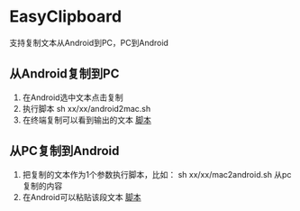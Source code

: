 # EasyClipboard
支持复制文本从Android到PC，PC到Android

## 从Android复制到PC
1. 在Android选中文本点击复制
2. 执行脚本
    sh xx/xx/android2mac.sh
3. 在终端复制可以看到输出的文本
[脚本](https://github.com/PeaceChocolate/EasyClipboard/blob/main/mac2android.sh)

## 从PC复制到Android
1. 把复制的文本作为1个参数执行脚本，比如：
    sh xx/xx/mac2android.sh 从pc复制的内容
2. 在Android可以粘贴该段文本
[脚本](https://github.com/PeaceChocolate/EasyClipboard/blob/main/android2mac.sh)

